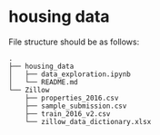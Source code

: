 # housing data



File structure should be as follows:

```
.
├── housing_data
│   ├── data_exploration.ipynb
│   └── README.md
└── Zillow
    ├── properties_2016.csv
    ├── sample_submission.csv
    ├── train_2016_v2.csv
    └── zillow_data_dictionary.xlsx
```
